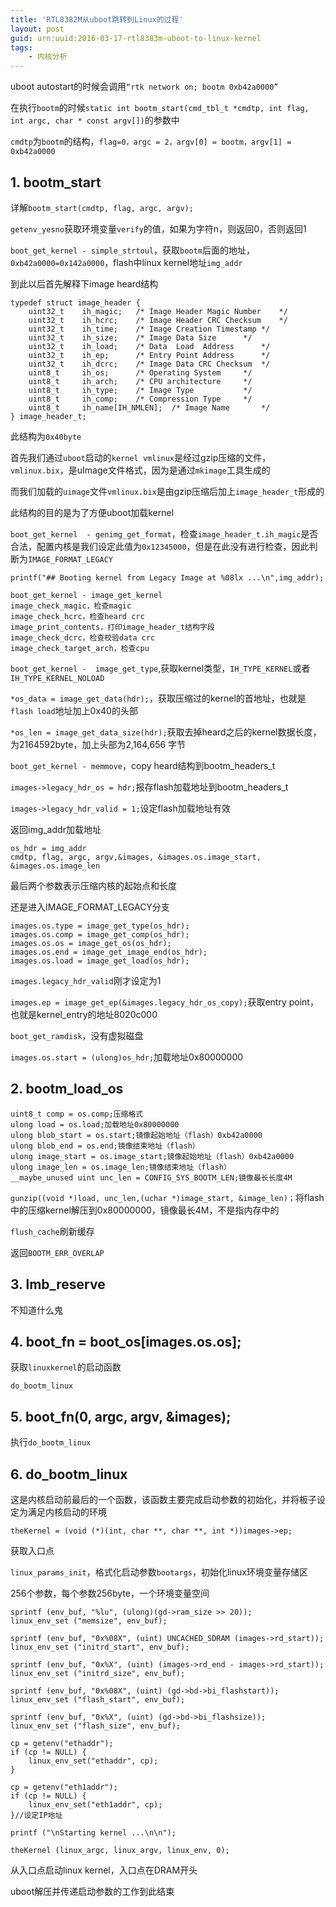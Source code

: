 ```yaml
---
title: 'RTL8382M从uboot跳转到Linux的过程'
layout: post
guid: urn:uuid:2016-03-17-rtl8383m-uboot-to-linux-kernel
tags:
    - 内核分析
---
```


uboot autostart的时候会调用`“rtk network on; bootm 0xb42a0000”`

在执行`bootm`的时候`static int bootm_start(cmd_tbl_t *cmdtp, int flag, int argc, char * const argv[])`的参数中

`cmdtp`为`bootm`的结构，`flag=0，argc = 2，argv[0] = bootm，argv[1] = 0xb42a0000`

## 1. bootm_start

详解`bootm_start(cmdtp, flag, argc, argv);`

`getenv_yesno`获取环境变量`verify`的值，如果为字符n，则返回0，否则返回1

`boot_get_kernel - simple_strtoul`，获取`bootm`后面的地址，`0xb42a0000=0x142a0000`，flash中linux kernel地址`img_addr`

到此以后首先解释下image heard结构

	typedef struct image_header {
		uint32_t	ih_magic;	/* Image Header Magic Number	*/
		uint32_t	ih_hcrc;	/* Image Header CRC Checksum	*/
		uint32_t	ih_time;	/* Image Creation Timestamp	*/
		uint32_t	ih_size;	/* Image Data Size		*/
		uint32_t	ih_load;	/* Data	 Load  Address		*/
		uint32_t	ih_ep;		/* Entry Point Address		*/
		uint32_t	ih_dcrc;	/* Image Data CRC Checksum	*/
		uint8_t		ih_os;		/* Operating System		*/
		uint8_t		ih_arch;	/* CPU architecture		*/
		uint8_t		ih_type;	/* Image Type			*/
		uint8_t		ih_comp;	/* Compression Type		*/
		uint8_t		ih_name[IH_NMLEN];	/* Image Name		*/
	} image_header_t;

此结构为`0x40byte`

首先我们通过`uboot`启动的`kernel vmlinux`是经过gzip压缩的文件，`vmlinux.bix`，是uImage文件格式，因为是通过`mkimage`工具生成的

而我们加载的`uimage`文件`vmlinux.bix`是由gzip压缩后加上`image_header_t`形成的

此结构的目的是为了方便uboot加载kernel

`boot_get_kernel  - genimg_get_format`，检查`image_header_t.ih_magic`是否合法，配置内核是我们设定此值为`0x12345000`，但是在此没有进行检查，因此判断为`IMAGE_FORMAT_LEGACY`

	printf("## Booting kernel from Legacy Image at %08lx ...\n",img_addr);

	boot_get_kernel - image_get_kernel
	image_check_magic，检查magic
	image_check_hcrc，检查heard crc
	image_print_contents，打印image_header_t结构字段
	image_check_dcrc，检查校验data crc
	image_check_target_arch，检查cpu

`boot_get_kernel -  image_get_type`,获取kernel类型，`IH_TYPE_KERNEL`或者`IH_TYPE_KERNEL_NOLOAD`

`*os_data = image_get_data(hdr);`，获取压缩过的kernel的首地址，也就是`flash load`地址加上0x40的头部

`*os_len = image_get_data_size(hdr);`获取去掉heard之后的kernel数据长度，为2164592byte，加上头部为2,164,656 字节

`boot_get_kernel - memmove`，copy heard结构到bootm_headers_t

`images->legacy_hdr_os = hdr;`报存flash加载地址到bootm_headers_t

`images->legacy_hdr_valid = 1;`设定flash加载地址有效

返回img_addr加载地址

	os_hdr = img_addr
	cmdtp, flag, argc, argv,&images, &images.os.image_start, &images.os.image_len

最后两个参数表示压缩内核的起始点和长度

还是进入IMAGE_FORMAT_LEGACY分支

	images.os.type = image_get_type(os_hdr);
	images.os.comp = image_get_comp(os_hdr);
	images.os.os = image_get_os(os_hdr);
	images.os.end = image_get_image_end(os_hdr);
	images.os.load = image_get_load(os_hdr);

`images.legacy_hdr_valid`刚才设定为1

`images.ep = image_get_ep(&images.legacy_hdr_os_copy);`获取entry point，也就是kernel_entry的地址8020c000

`boot_get_ramdisk`，没有虚拟磁盘

`images.os.start = (ulong)os_hdr;`加载地址0x80000000

## 2. bootm_load_os

	uint8_t comp = os.comp;压缩格式
	ulong load = os.load;加载地址0x80000000
	ulong blob_start = os.start;镜像起始地址（flash）0xb42a0000
	ulong blob_end = os.end;镜像结束地址（flash）
	ulong image_start = os.image_start;镜像起始地址（flash）0xb42a0000
	ulong image_len = os.image_len;镜像结束地址（flash）
	__maybe_unused uint unc_len = CONFIG_SYS_BOOTM_LEN;镜像最长长度4M
	
`gunzip((void *)load, unc_len,(uchar *)image_start, &image_len)；`将flash中的压缩kernel解压到0x80000000，镜像最长4M，不是指内存中的

`flush_cache`刷新缓存

返回`BOOTM_ERR_OVERLAP`

## 3. lmb_reserve

不知道什么鬼

## 4. boot_fn = boot_os[images.os.os];

获取`linuxkernel`的启动函数

	do_bootm_linux

## 5. boot_fn(0, argc, argv, &images);

执行`do_bootm_linux`

## 6. do_bootm_linux

这是内核启动前最后的一个函数，该函数主要完成启动参数的初始化，并将板子设定为满足内核启动的环境

	theKernel = (void (*)(int, char **, char **, int *))images->ep;

获取入口点

`linux_params_init`，格式化启动参数`bootargs`，初始化linux环境变量存储区

256个参数，每个参数256byte，一个环境变量空间

	sprintf (env_buf, "%lu", (ulong)(gd->ram_size >> 20));
	linux_env_set ("memsize", env_buf);

	sprintf (env_buf, "0x%08X", (uint) UNCACHED_SDRAM (images->rd_start));
	linux_env_set ("initrd_start", env_buf);

	sprintf (env_buf, "0x%X", (uint) (images->rd_end - images->rd_start));
	linux_env_set ("initrd_size", env_buf);

	sprintf (env_buf, "0x%08X", (uint) (gd->bd->bi_flashstart));
	linux_env_set ("flash_start", env_buf);

	sprintf (env_buf, "0x%X", (uint) (gd->bd->bi_flashsize));
	linux_env_set ("flash_size", env_buf);

	cp = getenv("ethaddr");
	if (cp != NULL) {
		linux_env_set("ethaddr", cp);
	}

	cp = getenv("eth1addr");
	if (cp != NULL) {
		linux_env_set("eth1addr", cp);
	}//设定IP地址

	printf ("\nStarting kernel ...\n\n");

`theKernel (linux_argc, linux_argv, linux_env, 0);`

从入口点启动linux kernel，入口点在DRAM开头

uboot解压并传递启动参数的工作到此结束